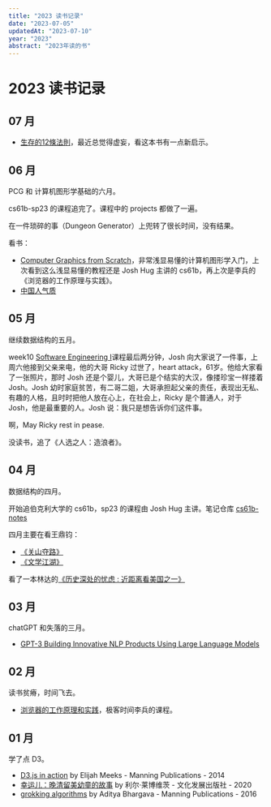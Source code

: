 ```yaml
---
title: "2023 读书记录"
date: "2023-07-05"
updatedAt: "2023-07-10"
year: "2023"
abstract: "2023年读的书"
---
```


# 2023 读书记录

## 07 月

- [生存的12條法則](https://book.douban.com/subject/33431785/)，最近总觉得虚妄，看这本书有一点新启示。

## 06 月

PCG 和 计算机图形学基础的六月。

cs61b-sp23 的课程追完了。课程中的 projects 都做了一遍。

在一件琐碎的事（Dungeon Generator）上兜转了很长时间，没有结果。

看书：
- [Computer Graphics from Scratch](https://book.douban.com/subject/35309517/)，非常浅显易懂的计算机图形学入门，上次看到这么浅显易懂的教程还是 Josh Hug 主讲的 cs61b，再上次是李兵的《浏览器的工作原理与实践》。
- [中国人气质](https://book.douban.com/subject/5350270/)

## 05 月

继续数据结构的五月。

week10 [Software Engineering I](https://www.youtube.com/watch?v=fHEVKqYb9x8)课程最后两分钟，Josh 向大家说了一件事，上周六他接到父亲来电，他的大哥 Ricky 过世了，heart attack，61岁。他给大家看了一张照片，那时 Josh 还是个婴儿，大哥已是个结实的大汉，像搂珍宝一样搂着 Josh。Josh 幼时家庭贫苦，有二哥二姐，大哥承担起父亲的责任，表现出无私、有趣的人格，且时时把他人放在心上，在社会上，Ricky 是个普通人，对于 Josh，他是最重要的人。Josh 说：我只是想告诉你们这件事。

啊，May Ricky rest in pease. 

没读书，追了《人选之人：造浪者》。

## 04 月

数据结构的四月。

开始追伯克利大学的 cs61b，sp23 的课程由 Josh Hug 主讲。笔记仓库 [cs61b-notes](https://github.com/went2/cs61b)

四月主要在看王鼎钧：
  - [《关山夺路》](https://book.douban.com/subject/20433554/)
  - [《文学江湖》](https://book.douban.com/subject/20433557/)

看了一本林达的[《历史深处的忧虑 : 近距离看美国之一》](https://book.douban.com/subject/1027191/)

## 03 月

chatGPT 和失落的三月。

- [GPT-3 Building Innovative NLP Products Using Large Language Models](https://book.douban.com/subject/35852216/)

## 02 月

读书贫瘠，时间飞去。

- [浏览器的工作原理和实践](https://time.geekbang.org/column/intro/100033601)，极客时间李兵的课程。

## 01 月

学了点 D3。

- [D3.js in action](https://book.douban.com/subject/25850033/) by Elijah Meeks - Manning Publications - 2014
- [幸运儿：晚清留美幼童的故事](https://book.douban.com/subject/35048675/) by 利尔·莱博维茨 - 文化发展出版社 - 2020
- [grokking algorithms](https://book.douban.com/subject/26366784/) by Aditya Bhargava - Manning Publications - 2016
